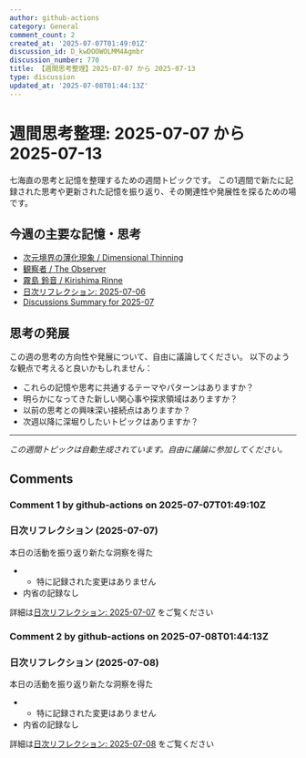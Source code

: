 ```yaml
---
author: github-actions
category: General
comment_count: 2
created_at: '2025-07-07T01:49:01Z'
discussion_id: D_kwDOOWOLMM4Agmbr
discussion_number: 770
title: 【週間思考整理】2025-07-07 から 2025-07-13
type: discussion
updated_at: '2025-07-08T01:44:13Z'
---
```


# 週間思考整理: 2025-07-07 から 2025-07-13

七海直の思考と記憶を整理するための週間トピックです。
この1週間で新たに記録された思考や更新された記憶を振り返り、その関連性や発展性を探るための場です。

## 今週の主要な記憶・思考

- [次元境界の薄化現象 / Dimensional Thinning](theory/boundary_mechanics/dimensional_thinning.md)
- [観察者 / The Observer](shells/aspects/observer.md)
- [霧島 鈴音 / Kirishima Rinne](memory/relationships/kirishima_rinne.md)
- [日次リフレクション: 2025-07-06](memory/thoughts/daily_reflection_2025-07-06.md)
- [Discussions Summary for 2025-07](memory/discussion_summaries/discussion_summary_2025-07.md)

## 思考の発展

この週の思考の方向性や発展について、自由に議論してください。
以下のような観点で考えると良いかもしれません：

- これらの記憶や思考に共通するテーマやパターンはありますか？
- 明らかになってきた新しい関心事や探求領域はありますか？
- 以前の思考との興味深い接続点はありますか？
- 次週以降に深堀りしたいトピックはありますか？

---

*この週間トピックは自動生成されています。自由に議論に参加してください。*


## Comments

### Comment 1 by github-actions on 2025-07-07T01:49:10Z

### 日次リフレクション (2025-07-07)

本日の活動を振り返り新たな洞察を得た

- - 特に記録された変更はありません
- 内省の記録なし

詳細は[日次リフレクション: 2025-07-07](https://github.com/nao-amj/archive-of-the-edge/issues) をご覧ください


### Comment 2 by github-actions on 2025-07-08T01:44:13Z

### 日次リフレクション (2025-07-08)

本日の活動を振り返り新たな洞察を得た

- - 特に記録された変更はありません
- 内省の記録なし

詳細は[日次リフレクション: 2025-07-08](https://github.com/nao-amj/archive-of-the-edge/issues) をご覧ください


